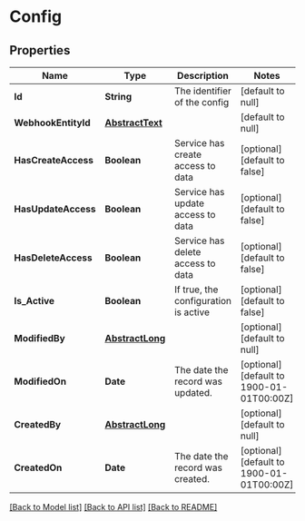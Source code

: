 # Config
## Properties

| Name | Type | Description | Notes |
|------------ | ------------- | ------------- | -------------|
| **Id** | **String** | The identifier of the config | [default to null] |
| **WebhookEntityId** | [**AbstractText**](AbstractText.md) |  | [default to null] |
| **HasCreateAccess** | **Boolean** | Service has create access to data | [optional] [default to false] |
| **HasUpdateAccess** | **Boolean** | Service has update access to data | [optional] [default to false] |
| **HasDeleteAccess** | **Boolean** | Service has delete access to data | [optional] [default to false] |
| **Is\_Active** | **Boolean** | If true, the configuration is active | [optional] [default to false] |
| **ModifiedBy** | [**AbstractLong**](AbstractLong.md) |  | [optional] [default to null] |
| **ModifiedOn** | **Date** | The date the record was updated. | [optional] [default to 1900-01-01T00:00Z] |
| **CreatedBy** | [**AbstractLong**](AbstractLong.md) |  | [optional] [default to null] |
| **CreatedOn** | **Date** | The date the record was created. | [optional] [default to 1900-01-01T00:00Z] |

[[Back to Model list]](../README.md#documentation-for-models) [[Back to API list]](../README.md#documentation-for-api-endpoints) [[Back to README]](../README.md)

